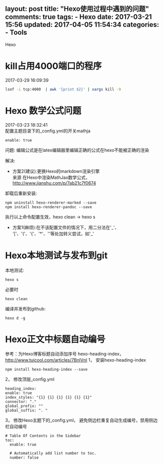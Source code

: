 layout: post
title: "Hexo使用过程中遇到的问题"
comments: true
tags:
	- Hexo
date: 2017-03-21 15:56 
updated: 2017-04-05 11:54:34
categories:
    - Tools
---

Hexo
<!-- more -->

# kill占用4000端口的程序  
2017-03-29 16:09:39
```bash 
lsof -i tcp:4000  | awk '{print $2}' | xargs kill -9
```

# Hexo 数学公式问题  
2017-03-23 18:32:41  
配置主题目录下的_config.yml的开关mathja
```
enable: true
```
问题:
编辑公式是在latex编辑器里编辑正确的公式在hexo不能被正确的渲染

解决:

- 方案2(建议):更换Hexo的markdown渲染引擎    
来源 在Hexo中渲染MathJax数学公式，<http://www.jianshu.com/p/7ab21c7f0674> 

卸载后重新安装:
```
npm uninstall hexo-renderer-marked --save
npm install hexo-renderer-pandoc --save
```
执行以上命令配置生效，hexo clean -> hexo s

- 方案1(麻烦):在不该配置文件的情况下，用二分法在'\_'、 '['、'('、'{'、'*'、'\'等处加转义尝试，如'\_'


# Hexo本地测试与发布到git
本地测试:
```
hexo s
```

必要时
```
hexo clean
```

编译并发布到github:
```
hexo d -g
```
# Hexo正文中标题自动编号  
参考：为Hexo博客标题自动添加序号 hexo-heading-index，<http://www.tuicool.com/articles/7BnIVnI>
1， 安装hexo-heading-index  
```
npm install hexo-heading-index --save
```


2， 修改顶层_config.yml  
```
heading_index:
enable: true
index_styles: "{1} {1} {1} {1} {1} {1}"
connector: "."
global_prefix: ""
global_suffix: ". "
```


3， 修改Hexo主题下的_config.yml， 避免侧边栏重复自动生成编号，禁用侧边栏自动编号  
```
# Table Of Contents in the Sidebar
toc:
  enable: true

  # Automatically add list number to toc.
  number: false
```







